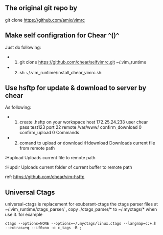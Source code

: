 ## The original git repo by
git clone https://github.com/amix/vimrc 


## Make self configration for Chear  ^()^
Just do following:
* 1) git clone https://github.com/chear/selfvimrc.git  ~/.vim_runtime
* 2) sh ~/.vim_runtime/install_chear_vimrc.sh 


## Use hsftp for update & download to server by chear 
As following:
* 1) create .hsftp on your workspace
        host   172.25.24.233
        user   chear  
        pass   test123
        port   22
        remote /var/www/
        confirm_download 0
        confirm_upload 0
        Commands

* 2) comand to upload or download 
:Hdownload
Downloads current file from remote path

:Hupload
Uploads current file to remote path

:Hupdir
Uploads current folder of current buffer to remote path

ref:
https://github.com/chear/vim-hsftp


## Universal Ctags
universal-ctags is replacement for exuberant-ctags
the ctags parser files at ~/.vim_runtime/ctags_parser/ , copy ./ctags_parser/* to  ~/.myctags/* when use it.
for example
```
ctags --options=NONE --options=~/.myctags/linux.ctags --langmap=c:+.h --extras=+q --if0=no -o c_tags -R ;

```
